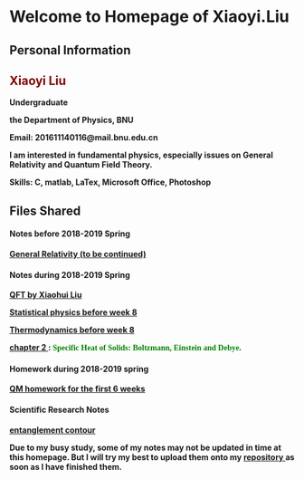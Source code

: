 # Welcome to Homepage of Xiaoyi.Liu

## Personal Information

<p><b><h2><font color="maroon" >Xiaoyi Liu</font></h2></b></p>
<p><b>Undergraduate </b></p> 
<p><b>the Department of Physics, BNU</b></p> 
<p><b>Email: 201611140116@mail.bnu.edu.cn</b></p>
   
<p><b>I am interested in fundamental physics, especially issues on General Relativity and Quantum Field Theory.</b></p>
<p><b>Skills: C, matlab, LaTex, Microsoft Office, Photoshop</b></p>
<p><b>   </b></p>
<p><b>  </b></p>

## Files Shared

#### Notes before 2018-2019 Spring
<p><b><a href = "https://XiaoYLiu.GitHub.io/General Relativity (to be continued).pdf"> General Relativity (to be continued) </a></b></p>



#### Notes during 2018-2019 Spring 
<p><b><a href = "https://XiaoYLiu.GitHub.io/QFT by Xiaohui Liu .pdf"> QFT by Xiaohui Liu </a></b></p> 
<p><b><a href = "https://XiaoYLiu.GitHub.io/statistical%20physics%20before%20week%208.pdf"> Statistical physics before week 8 </a></b></p> 
<p><b><a href = "https://XiaoYLiu.GitHub.io/thermodynamics%20before%20week%208.pdf"> Thermodynamics before week 8 </a></b></p>
<p><b><a href = "https://XiaoYLiu.GitHub.io/chapter 2.pdf"> chapter 2 </a>: <font face="Myriad Pro" color="green" >Specific Heat of Solids: Boltzmann, Einstein and Debye.</font></b></p>


#### Homework during 2018-2019 spring
<p><b><a href = "https://XiaoYLiu.GitHub.io/QM homework for the first 6 weeks .pdf"> QM homework for the first 6 weeks </a></b></p> 




#### Scientific Research Notes
<p><b><a href = "https://XiaoYLiu.GitHub.io/Entanglement contour notes .pdf"> entanglement contour </a></b></p> 




 

<p><b>   </b></p>
<p><b>Due to my busy study, some of my notes may not be updated in time at this homepage. But I will try my best to upload them onto my <a href = "https://github.com/XiaoYLiu/XiaoYLiu.GitHub.io"> repository </a>as soon as I have finished them. </b></p>
